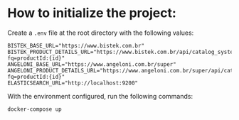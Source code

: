 # How to initialize the project:

Create a `.env` file at the root directory with the following values:

```
BISTEK_BASE_URL="https://www.bistek.com.br"
BISTEK_PRODUCT_DETAILS_URL="https://www.bistek.com.br/api/catalog_system/pub/products/search/?fq=productId:{id}"
ANGELONI_BASE_URL="https://www.angeloni.com.br/super"
ANGELONI_PRODUCT_DETAILS_URL="https://www.angeloni.com.br/super/api/catalog_system/pub/products/search/?fq=productId:{id}"
ELASTICSEARCH_URL="http://localhost:9200"
```

With the environment configured, run the following commands:

`docker-compose up`

<!-- AIRFLOW_UID="1000"
AIRFLOW_PROJ_DIR="./src/data"
AIRFLOW_OUTPUT_DIR="./data"
MONGODB_CONNECTION="mongodb://airflow:airflow@mongodb:27017/"
MONGODB_DATABASE="tabarato"
`docker-compose up airflow-init` -->